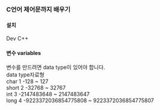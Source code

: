 ### C언어 제어문까지 배우기

#### 설치
Dev C++

#### 변수 variables
변수를 만드려면 data type이 있어야 합니다.   
data type자료형  
char   1   -128 ~ 127  
short  2   -32768 ~ 32767  
int    3   -2147483648 ~ 2147483647  
long   4   -9223372036854775808 ~ 9223372036854775807  
